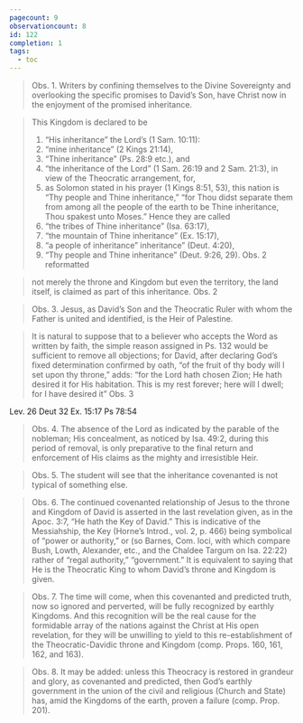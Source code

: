 ```yaml
---
pagecount: 9
observationcount: 8
id: 122
completion: 1
tags:
  - toc
---
```

>Obs. 1. Writers by confining themselves to the Divine Sovereignty and overlooking the specific promises to David’s Son, have Christ now in the enjoyment of the promised inheritance.

>This Kingdom is declared to be 
>1. “His inheritance” the Lord’s (1 Sam. 10:11): 
>2. “mine inheritance” (2 Kings 21:14), 
>3. “Thine inheritance” (Ps. 28:9 etc.), and 
>4. “the inheritance of the Lord” (1 Sam. 26:19 and 2 Sam. 21:3), in view of the Theocratic arrangement, for, 
>5. as Solomon stated in his prayer (1 Kings 8:51, 53), this nation is “Thy people and Thine inheritance,” “for Thou didst separate them from among all the people of the earth to be Thine inheritance, Thou spakest unto Moses.” Hence they are called 
>6. “the tribes of Thine inheritance” (Isa. 63:17), 
>7. “the mountain of Thine inheritance” (Ex. 15:17), 
>8. “a people of inheritance” inheritance” (Deut. 4:20), 
>9. “Thy people and Thine inheritance” (Deut. 9:26, 29).
>Obs. 2 reformatted

>not merely the throne and Kingdom but even the territory, the land itself, is claimed as part of this inheritance.
>Obs. 2

>Obs. 3. Jesus, as David’s Son and the Theocratic Ruler with whom the Father is united and identified, is the Heir of Palestine.

>It is natural to suppose that to a believer who accepts the Word as written by faith, the simple reason assigned in Ps. 132 would be sufficient to remove all objections; for David, after declaring God’s fixed determination confirmed by oath, “of the fruit of thy body will I set upon thy throne,” adds: “for the Lord hath chosen Zion; He hath desired it for His habitation. This is my rest forever; here will I dwell; for I have desired it”
>Obs. 3

Lev. 26
Deut 32
Ex. 15:17
Ps 78:54

>Obs. 4. The absence of the Lord as indicated by the parable of the nobleman; His concealment, as noticed by Isa. 49:2, during this period of removal, is only preparative to the final return and enforcement of His claims as the mighty and irresistible Heir.

>Obs. 5. The student will see that the inheritance covenanted is not typical of something else.

>Obs. 6. The continued covenanted relationship of Jesus to the throne and Kingdom of David is asserted in the last revelation given, as in the Apoc. 3:7, “He hath the Key of David.” This is indicative of the Messiahship, the Key (Horne’s lntrod., vol. 2, p. 466) being symbolical of “power or authority,” or (so Barnes, Com. loci, with which compare Bush, Lowth, Alexander, etc., and the Chaldee Targum on Isa. 22:22) rather of “regal authority,” “government.” It is equivalent to saying that He is the Theocratic King to whom David’s throne and Kingdom is given.

>Obs. 7. The time will come, when this covenanted and predicted truth, now so ignored and perverted, will be fully recognized by earthly Kingdoms. And this recognition will be the real cause for the formidable array of the nations against the Christ at His open revelation, for they will be unwilling to yield to this re-establishment of the Theocratic-Davidic throne and Kingdom (comp. Props. 160, 161, 162, and 163).

>Obs. 8. It may be added: unless this Theocracy is restored in grandeur and glory, as covenanted and predicted, then God’s earthly government in the union of the civil and religious (Church and State) has, amid the Kingdoms of the earth, proven a failure (comp. Prop. 201).

